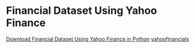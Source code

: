 # Financial Dataset Using Yahoo Finance
 [Download Financial Dataset Using Yahoo Finance in Python](https://www.analyticsvidhya.com/blog/2021/06/download-financial-dataset-using-yahoo-finance-in-python-a-complete-guide/)
[yahoofinancials](https://pypi.org/project/yahoofinancials/)
